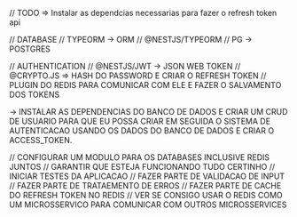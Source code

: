 // TODO => Instalar as dependcias necessarias para fazer o refresh token api

// DATABASE
// TYPEORM -> ORM
// @NESTJS/TYPEORM
// PG -> POSTGRES

// AUTHENTICATION
// @NESTJS/JWT -> JSON WEB TOKEN
// @CRYPTO.JS => HASH DO PASSWORD E CRIAR O REFRESH TOKEN
// PLUGIN DO REDIS PARA COMUNICAR COM ELE E FAZER O SALVAMENTO DOS TOKENS

-> INSTALAR AS DEPENDENCIAS DO BANCO DE DADOS E CRIAR UM CRUD DE USUARIO PARA QUE EU POSSA CRIAR EM SEGUIDA O SISTEMA DE AUTENTICACAO USANDO OS DADOS DO BANCO DE DADOS E CRIAR O ACCESS_TOKEN.


// CONFIGURAR UM MODULO PARA OS DATABASES INCLUSIVE REDIS JUNTOS
// GARANTIR QUE ESTEJA FUNCIONANDO TUDO CERTINHO
// INICIAR TESTES DA APLICACAO
// FAZER PARTE DE VALIDACAO DE INPUT
// FAZER PARTE DE TRATAEMENTO DE ERROS
// FAZER PARTE DE CACHE DO REFRESH TOKEN NO REDIS
// VER SE CONSIGO USAR O REDIS COMO UM MICROSSERVICO PARA COMUNICAR COM OUTROS MICROSSERVICES